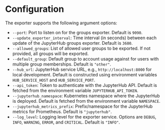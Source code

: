 # Configuration

The exporter supports the following argument options:

- `--port`: Port to listen on for the groups exporter. Default is `9090`.
- `--update_exporter_interval`: Time interval (in seconds) between each update of the JupyterHub groups exporter. Default is `3600`.
- `--allowed_groups`: List of allowed user groups to be exported. If not provided, all groups will be exported.
- `--default_group`: Default group to account usage against for users with multiple group memberships. Default is `"other"`.
- `--hub_url`: JupyterHub service URL, e.g., `http://localhost:8000` for local development. Default is constructed using environment variables `HUB_SERVICE_HOST` and `HUB_SERVICE_PORT`.
- `--api_token`: Token to authenticate with the JupyterHub API. Default is fetched from the environment variable `JUPYTERHUB_API_TOKEN`.
- `--jupyterhub_namespace`: Kubernetes namespace where the JupyterHub is deployed. Default is fetched from the environment variable `NAMESPACE`.
- `--jupyterhub_metrics_prefix`: Prefix/namespace for the JupyterHub metrics for Prometheus. Default is `"jupyterhub"`.
- `--log_level`: Logging level for the exporter service. Options are `DEBUG`, `INFO`, `WARNING`, `ERROR`, and `CRITICAL`. Default is `"INFO"`.
